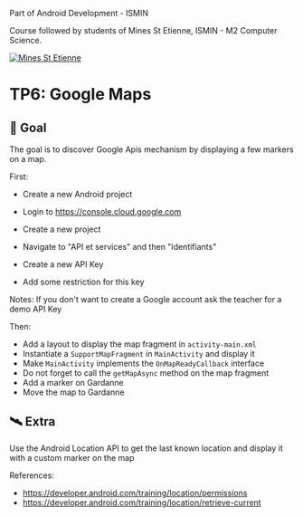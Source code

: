 Part of Android Development - ISMIN

Course followed by students of Mines St Etienne, ISMIN - M2 Computer Science.

[![Mines St Etienne](./logo.png)](https://www.mines-stetienne.fr/)

# TP6: Google Maps

## 📝 Goal

The goal is to discover Google Apis mechanism by displaying a few markers on a map.

First:
- Create a new Android project

- Login to https://console.cloud.google.com
- Create a new project
- Navigate to "API et services" and then "Identifiants"
- Create a new API Key
- Add some restriction for this key

Notes: If you don't want to create a Google account ask the teacher for a demo API Key

Then: 
- Add a layout to display the map fragment in `activity-main.xml`
- Instantiate a `SupportMapFragment` in `MainActivity` and display it
- Make `MainActivity` implements the `OnMapReadyCallback` interface
- Do not forget to call the `getMapAsync` method on the map fragment
- Add a marker on Gardanne
- Move the map to Gardanne

## 🛰 Extra 

Use the Android Location API to get the last known location and display it with a custom marker on the map

References:
  - https://developer.android.com/training/location/permissions
  - https://developer.android.com/training/location/retrieve-current

